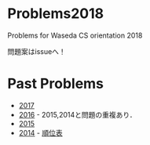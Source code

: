 # Problems2018
Problems for Waseda CS orientation 2018

問題案はissueへ！

# Past Problems

* [2017](https://github.com/AI-comp/Problems2017)
* [2016](https://github.com/AI-comp/Orientation2016Problems) - 2015,2014と問題の重複あり．
* [2015](https://github.com/AI-comp/Orientation2015Problems)
* [2014](https://github.com/AI-comp/Orientation2014Problems) - [順位表](https://drive.google.com/file/d/0BzlMTVLOBnPmN25pWFBYbXN5STA/view?usp=sharing)
